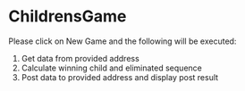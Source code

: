 # ChildrensGame

Please click on New Game and the following will be executed: 
1. Get data from provided address
2. Calculate winning child and eliminated sequence
3. Post data to provided address and display post result
